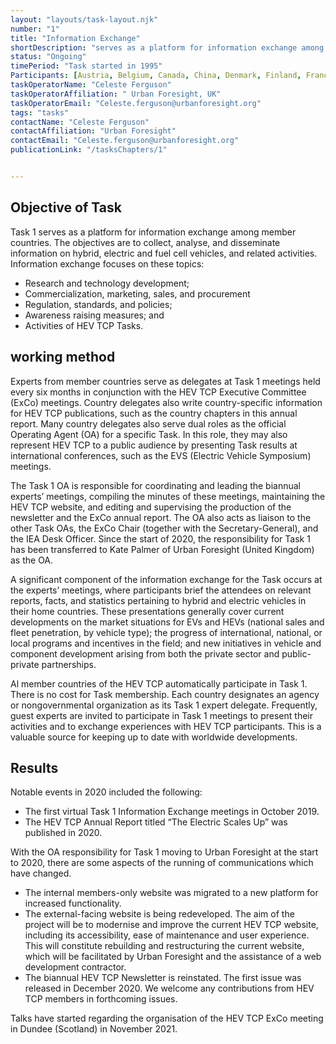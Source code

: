 ```yaml
---
layout: "layouts/task-layout.njk"
number: "1"
title: "Information Exchange"
shortDescription: "serves as a platform for information exchange among member countries"
status: "Ongoing"
timePeriod: "Task started in 1995"
Participants: [Austria, Belgium, Canada, China, Denmark, Finland, France, Germany, Ireland, Italy, Norway, Republic of Korea, Spain, Sweden, Switzerland, The Netherlands, Turkey, United Kingdom, United States]
taskOperatorName: "Celeste Ferguson"
taskOperatorAffiliation: " Urban Foresight, UK"
taskOperatorEmail: "Celeste.ferguson@urbanforesight.org"
tags: "tasks"
contactName: "Celeste Ferguson"
contactAffiliation: "Urban Foresight"
contactEmail: "Celeste.ferguson@urbanforesight.org"
publicationLink: "/tasksChapters/1"


---
```


## Objective of Task
Task 1 serves as a platform for information exchange among member countries. The objectives are to collect, analyse, and disseminate information on hybrid, electric and fuel cell vehicles, and related activities.  
Information exchange focuses on these topics: 
- Research and technology development; 
- Commercialization, marketing, sales, and procurement
- Regulation, standards, and policies; 
- Awareness raising measures; and 
- Activities of HEV TCP Tasks. 

## working method
Experts from member countries serve as delegates at Task 1 meetings held every six months in conjunction with the HEV TCP Executive Committee (ExCo) meetings. Country delegates also write country-specific information for HEV TCP publications, such as the country chapters in this annual report. Many country delegates also serve dual roles as the official Operating Agent (OA) for a specific Task. In this role, they may also represent HEV TCP to a public audience by presenting Task results at international conferences, such as the EVS (Electric Vehicle Symposium) meetings.  

The Task 1 OA is responsible for coordinating and leading the biannual experts’ meetings, compiling the minutes of these meetings, maintaining the HEV TCP website, and editing and supervising the production of the newsletter and the ExCo annual report. The OA also acts as liaison to the other Task OAs, the ExCo Chair (together with the Secretary-General), and the IEA Desk Officer. Since the start of 2020, the responsibility for Task 1 has been transferred to Kate Palmer of Urban Foresight (United Kingdom) as the OA.  

A significant component of the information exchange for the Task occurs at the experts’ meetings, where participants brief the attendees on relevant reports, facts, and statistics pertaining to hybrid and electric vehicles in their home countries. These presentations generally cover current developments on the market situations for EVs and HEVs (national sales and fleet penetration, by vehicle type); the progress of international, national, or local programs and incentives in the field; and new initiatives in vehicle and component development arising from both the private sector and public-private partnerships.  

Al member countries of the HEV TCP automatically participate in Task 1. There is no cost for Task membership. Each country designates an agency or nongovernmental organization as its Task 1 expert delegate. Frequently, guest experts are invited to participate in Task 1 meetings to present their activities and to exchange experiences with HEV TCP participants. This is a valuable source for keeping up to date with worldwide developments.         

## Results
Notable events in 2020 included the following: 
- The first virtual Task 1 Information Exchange meetings in October 2019. 
- The HEV TCP Annual Report titled “The Electric Scales Up” was published in 2020.  

With the OA responsibility for Task 1 moving to Urban Foresight at the start to 2020, there are some aspects of the running of communications which have changed. 
- The internal members-only website was migrated to a new platform for increased functionality. 
- The external-facing website is being redeveloped. The aim of the project will be to modernise and improve the current HEV TCP website, including its accessibility, ease of maintenance and user experience. This will constitute rebuilding and restructuring the current website, which will be facilitated by Urban Foresight and the assistance of a web development contractor. 
- The biannual HEV TCP Newsletter is reinstated. The first issue was released in December 2020. We welcome any contributions from HEV TCP members in forthcoming issues.  

Talks have started regarding the organisation of the HEV TCP ExCo meeting in Dundee (Scotland) in November 2021. 